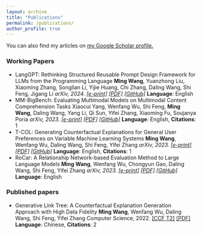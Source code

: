 ```yaml
---
layout: archive
title: "Publications"
permalink: /publications/
author_profile: true
---
```


You can also find my articles on <u><a href="https://scholar.google.com/citations?user=dcqk_mMAAAAJ">my Google Scholar profile</a>.</u>

### Working Papers

- LangGPT: Rethinking Structured Reusable Prompt Design Framework for LLMs from the Programming Language
  **Ming Wang**, Yuanzhong Liu, Xiaoming Zhang, Songlian Li, Yijie Huang, Chi Zhang, Daling Wang, Shi Feng, Jigang Li
  *arXiv, 2024. [[e-print]](https://arxiv.org/abs/2402.16929) [[PDF]](https://arxiv.org/pdf/2402.16929.pdf) [[GitHub]](https://github.com/EmbraceAGI/LangGPT)*
  **Language**: English
- MM-BigBench: Evaluating Multimodal Models on Multimodal Content Comprehension Tasks
  Xiaocui Yang, Wenfang Wu, Shi Feng, **Ming Wang**, Daling Wang, Yang Li, Qi Sun, Yifei Zhang, Xiaoming Fu, Soujanya Poria
  *arXiv, 2023. [[e-print]](https://arxiv.org/abs/2310.09036) [[PDF]](https://arxiv.org/pdf/2310.09036.pdf) [[GitHub]](https://github.com/declare-lab/MM-BigBench)*
  **Language**: English, **Citations**: 1
- T-COL: Generating Counterfactual Explanations for General User Preferences on Variable Machine Learning Systems
  **Ming Wang**, Wenfang Wu, Daling Wang, Shi Feng, Yifei Zhang
  *arXiv, 2023. [[e-print]](https://arxiv.org/abs/2309.16146) [[PDF]](https://arxiv.org/pdf/2309.16146.pdf) [[GitHub]](https://github.com/NEU-DataMining/T-COL)*
  **Language**: English, **Citations**: 1
- RoCar: A Relationship Network-based Evaluation Method to Large Language Models
  **Ming Wang**, Wenfang Wu, Chongyun Gao, Daling Wang, Shi Feng, Yifei Zhang
  *arXiv, 2023. [[e-print]](https://arxiv.org/abs/2307.15997) [[PDF]](https://arxiv.org/pdf/2307.15997.pdf) [[GitHub]](https://github.com/NEU-DataMining/RoCar)*
  **Language**: English

### Published papers

- Generative Link Tree: A Counterfactual Explanation Generation Approach with High Data Fidelity
  **Ming Wang**, Wenfang Wu, Daling Wang, Shi Feng, Yifei Zhang
  Computer Science, 2022. [[CCF T2]](https://www.ccf.org.cn/ccftjgjxskwml/2022-02-20/755179.shtml) [[PDF]](https://sci-m-wang.github.io/files/glt.pdf)
  **Language**: Chinese, **Citations**: 2

<!-- <ul>
<li><p>中美贸易战中的重商主义 <br />
夏馨, 李楚璠, <b>王明</b> <br />
<i>商业故事, 2018. <a href="https://sci-m-wang.github.io/files/中美贸易战中的重商主义.pdf">[PDF]</a></i></p>
</li>
</ul> -->
